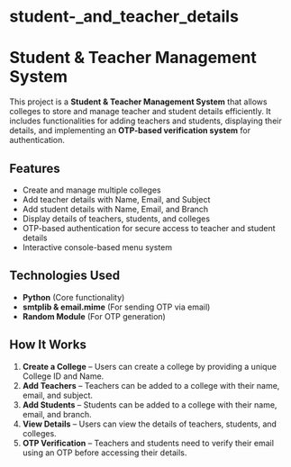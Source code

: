 # student-_and_teacher_details

# Student & Teacher Management System  

This project is a **Student & Teacher Management System** that allows colleges to store and manage teacher and student details efficiently. It includes functionalities for adding teachers and students, displaying their details, and implementing an **OTP-based verification system** for authentication.  

## Features  

- Create and manage multiple colleges  
- Add teacher details with Name, Email, and Subject  
- Add student details with Name, Email, and Branch  
- Display details of teachers, students, and colleges  
- OTP-based authentication for secure access to teacher and student details  
- Interactive console-based menu system  

## Technologies Used  

- **Python** (Core functionality)  
- **smtplib & email.mime** (For sending OTP via email)  
- **Random Module** (For OTP generation)  

## How It Works  

1. **Create a College** – Users can create a college by providing a unique College ID and Name.  
2. **Add Teachers** – Teachers can be added to a college with their name, email, and subject.  
3. **Add Students** – Students can be added to a college with their name, email, and branch.  
4. **View Details** – Users can view the details of teachers, students, and colleges.  
5. **OTP Verification** – Teachers and students need to verify their email using an OTP before accessing their details.  
